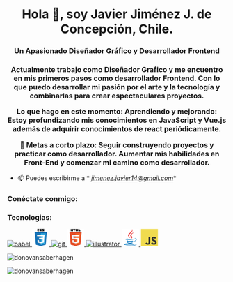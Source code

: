 <h1 align="center">Hola 👋, soy Javier Jiménez J. de Concepción, Chile.</h1>
<h3 align="center">Un Apasionado Diseñador Gráfico y Desarrollador Frontend</h3>

<h3 align="center">Actualmente trabajo como Diseñador Grafico y me encuentro en mis primeros pasos como desarrollador Frontend. Con lo que puedo desarrollar mi pasión por el arte y la tecnología y combinarlas para crear espectaculares proyectos.<br> 

Lo que hago en este momento: Aprendiendo y mejorando: Estoy profundizando mis conocimientos en JavaScript y Vue.js además de adquirir conocimientos de react periódicamente.

🌱 Metas a corto plazo: Seguir construyendo proyectos y practicar como desarrollador. Aumentar mis habilidades en Front-End y comenzar mi camino como desarrollador.</h3>

- 📫 Puedes escribirme a * *jimenez.javier14@gmail.com**

<h3 align="left">Conéctate conmigo:</h3>
<p align="left">
</p>

<h3 align="left">Tecnologias: </h3>
<p align="left"> <a href="https://babeljs.io/" target="_blank" rel="noreferrer"> <img src="https://www.vectorlogo.zone/logos/babeljs/babeljs-icon.svg" alt="babel" width="40" height="40"/> </a> <a href="https://www.w3schools.com/css/" target="_blank" rel="noreferrer"> <img src="https://raw.githubusercontent.com/devicons/devicon/master/icons/css3/css3-original-wordmark.svg" alt="css3" width="40" height="40"/> </a> <a href="https://git-scm.com/" target="_blank" rel="noreferrer"> <img src="https://www.vectorlogo.zone/logos/git-scm/git-scm-icon.svg" alt="git" width="40" height="40"/> </a> <a href="https://www.w3.org/html/" target="_blank" rel="noreferrer"> <img src="https://raw.githubusercontent.com/devicons/devicon/master/icons/html5/html5-original-wordmark.svg" alt="html5" width="40" height="40"/> </a> <a href="https://www.adobe.com/es/productos/illustrator.html" target="_blank" rel="noreferrer"> <img src="https://www.vectorlogo.zone/logos/adobe_illustrator/adobe_illustrator-icon.svg" alt="illustrator" width="40" height="40"/> </a> <a href="https://www.java.com" target="_blank" rel="noreferrer"> <img src="https://raw.githubusercontent.com/devicons/devicon/master/icons/java/java-original.svg" alt="java" width="40" height="40"/> </a> <a href="https://developer.mozilla.org/en-US/docs/Web/JavaScript" target="_blank" rel="noreferrer"> <img src="https://raw.githubusercontent.com/devicons/devicon/master/icons/javascript/javascript-original.svg" alt="javascript" width="40" height="40"/> </a> <a href="https://www.linux.org/" target="_blank" rel="noreferrer"> </a> </p>

<p><img align="izquierda" src="https://github-readme-stats.vercel.app/api/top-langs?username=donovansaberhagen&show_icons=true&locale=es&layout=compact" alt="donovansaberhagen" /></p>

<p> <img align="centro" src="https://github-readme-stats.vercel.app/api?username=donovansaberhagen&show_icons=true&locale=es" alt="donovansaberhagen" /></p>
